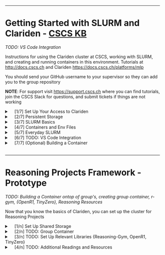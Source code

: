 
---
# Getting Started with SLURM and Clariden - [CSCS KB](https://docs.cscs.ch/clusters/clariden)
_TODO: VS Code Integration_

Instructions for using the Clariden cluster at CSCS, working with SLURM, and creating and running containers in this environment. Tutorials at http://docs.cscs.ch and Clariden https://docs.cscs.ch/platforms/mlp

You should send your GitHub username to your supervisor so they can add you to the group repository


**NOTE**: For support visit https://support.cscs.ch where you can find tutorials, join the CSCS Slack for questions, and submit tickets if things are not working


<details>
<summary>&nbsp;&nbsp;&nbsp;&nbsp;[1/7] Set Up Your Access to Clariden</summary>

[CSCS KB](https://confluence.cscs.ch/spaces/KB/pages/847904884/Debug+in+your+containers+with+IDEs)<br>Clariden is the supercomputer from CSCS that we mainly use

1. Check your e-mail for an invite, _"Invitation to Join CSCS"_, and complete registration

2. Wait until your account is manually confirmed, you should receive a second e-mail to setup your password and OTP (One-Time Password using an Authenticator App). Confirm your account by logging into [https://portal.cscs.ch](https://portal.cscs.ch)

3. Run the script for SSH key setup and connection to Clariden

    1. Pull the setup and configuration script
        ```bash
        curl -sL https://raw.githubusercontent.com/swiss-ai/reasoning_getting-started/main/{cscs-cl_setup.sh,user.env} -OO && chmod +x cscs-cl_setup.sh && ./cscs-cl_setup.sh
        ```

    2. Add to `user.env` your `WANDB_API_KEY`, `HF_TOKEN`, Git Credentials, and any other env variables
        - `LOCAL_GIT_SSH_KEYPATH` is the path to your local private Git SSH key, e.g. `$HOME/.ssh/GitKey` (**not** .pub), if you haven't done so, generate https://www.youtube.com/watch?v=DuMcXyQkj5g then add https://github.com/settings/ssh/new you can test it works with
            ```bash
            ssh -T git@github.com
            ```
            You may need to add the key to ssh config (replacing `<key_name>` (**not** .pub))
            ```bash
            echo -e "\nIdentityFile $HOME/.ssh/<key_name>" >> $HOME/.ssh/config
            ```
        - You can find your Git email at https://github.com/settings/emails if you want a private email select _'Keep my email addresses private'_ and use the email in the format `<ID>+<username>@users.noreply.github.com`

        **NOTE**: If you want to move `user.env`, make sure to run `./cscs-cl_setup.sh` again in the new directory

    3. To connect to Clariden simply run
        ```bash
        cscs-cl
        ```
        **NOTE**: Cluster SSH keys are valid for 24h, after which running `cscs-cl` will automatically generate new keys

    2. If you were able to login but suddenly get `Too many authentication failures` when logging into Clariden, you might have some deprecated keys in your ssh-agent. Try removing all ssh-agent identities (keys) and try again
       ```bash
       ssh-add -D
       cscs-cl
       ```

8. The preinstalled packages, like python, can be outdated and limiting. It's a good idea to work with your own miniconda environment

    1. Install miniconda by running the following commands, Clariden nodes use the `aarch64` ARM64bit architecture, meaning we can't use `x86_64` as is likely what your personal machine is running (you can check on linux using `uname -m`)<br>**NOTE**: Answer _"no"_ when prompted _"Do you wish to update your shell profile to automatically initialize conda?"_
       ```bash
       cd && wget https://repo.anaconda.com/miniconda/Miniconda3-latest-Linux-aarch64.sh
       bash ./Miniconda3-latest-Linux-aarch64.sh
       rm ./Miniconda3-latest-Linux-aarch64.sh
       ```
       To make conda available in your shell, run to add to your shell-rc, e.g. `$HOME/{.bashrc, .zshrc}`<br>If you picked a different path for conda than default `~/miniconda3`, change the path accordingly
       ```bash
       echo -e "\nsource ~/miniconda3/etc/profile.d/conda.sh" >> $HOME/.${SHELL##*/}rc
       source $HOME/.${SHELL##*/}rc
       ```
       You can manually enable and disable the conda env using `conda activate` and `conda deactivate`

       VS Code will usually handle auto-activation of conda envs, if you want a specific conda env automatically activated on CLI, run (replace `base` with `<env_name>` for another env)
       ```bash
       echo -e "\nconda activate base" >> $HOME/.${SHELL##*/}rc
       ```

    3. If your conda env (e.g. `base`) is activated you should see it in the context indicator of your terminal - `(base) [clariden][<user>@clariden-ln001 ~]$` You can now install any packages you need
       ```bash
       pip install --upgrade pip setuptools
       ...
       ```
</details>

<details>
<summary>&nbsp;&nbsp;&nbsp;&nbsp;[2/7] Persistent Storage</summary>

[CSCS KB](https://docs.cscs.ch/storage/filesystems)<br>Just connecting to Clariden via `cscs-cl` will give you a login node on `/users/$USER` with only 50GB of storage and should only be used for configuration files. Any files created during execution on a compute node (discussed later) will be lost once the session ends. For persistent storage, the Clariden cluster has two mounted storage partitions:
- `/iopsstor` is smaller and intended for faster, short-term access (3PB shared across all users)<br>Your personal scratch partition is on `/iopsstor/scratch/cscs/$USER` for easy access you can add a symbolic link to your home directory
    ```bash
    ln -s /iopsstor/scratch/cscs/$USER/ $HOME/scratch
    ```
- `/capstor` is slower but larger and intended for large files (150TB and 1M inodes(files)/user)<br>Your personal storage partition is on `/capstor/scratch/cscs/$USER`<br>**DO NOT** write to capstor from compute nodes during a job, always write to iopsstor. capstor is not meant for quick reading and writing of many files

**IMPORTANT: Files on `/iopsstor/scratch` and `/capstor/scratch` are cleaned after 30 days**, remove temporary files and transfer important data to group capstor (**NOT** personal capstor as discussed previously, will be discussed in 'Reasoning Projects Framework')

You can check your usage quota by logging into ela.cscs.ch (it currently doesn't work on Clariden)
```
ssh ela "quota"
```
</details>

<details>
<summary>&nbsp;&nbsp;&nbsp;&nbsp;[3/7] SLURM Basics</summary>

[CSCS KB](https://docs.cscs.ch/running/slurm)<br>Clariden uses SLURM to allocate and schedule compute resources across the cluster for efficient and fair usage among users. Example SLURM commands:

1. `sinfo -a -l`<br>Check available partitions (queues for jobs to run) and their nodes. `-a` show all partitions, `-l` in long format

2. **NOTE**: Never run compute-intensive jobs on the login node!

    For quick jobs
    ```bash
    srun --account=a-infra01 --time=01:00 -p debug --pty bash -c '<command>'
    ```
    `--account` is mandatory and can be checked in [CSCS Projects](https://portal.cscs.ch/projects) (infra01, infra01-0, infra01-1 for infra) or `id -Gn`<br>`--time=01:00` specifies runtime (1 minute, shorter jobs get priority)<br>`-p` specifies the partition (`debug` is usually for quick tests, max. 1h30min; else `normal`, max. 12h)<br>`--pty` starts an interactive session<br>`bash -c '<command>'` will run the subsequent command with bash

    You can get an interactive compute node for 1h30min (such as to process data)

    ```bash
    srun --account=a-infra01 -p debug --pty bash
    ```
    For experiments you should use `sbatch` (See [5/7])

3. To replace `srun --account=a-$(id -Gn) -p debug --pty` with a shorthand `sdebug` command run (``--container-writable`` allows you to write if in a container, discussed in [4/7])
    ```bash
    echo -e "\nalias sdebug='srun --account=a-\$(id -Gn) -p debug --pty --container-writable \"\$@\"'" >> $HOME/.${SHELL##*/}rc && source $HOME/.${SHELL##*/}rc
    ```
    Now you can simply run

    `sdebug bash` to get an interactive compute node<br>`sdebug <options>` to add options such as `-t <MM:SS>` time, `bash -c '<command>'` for commands

4. `squeue --me`<br>Show your own jobs, their `<JOBID>`, and `<NODELIST>`. You can prepend `watch -n <interval>` to refresh the command every `<interval>` seconds

5. `scancel <JOBID>`<br>Cancel an individual _\<JOBID\>_

    `scancel --me`<br>Cancel your jobs

6. `scontrol show job <JOBID>`<br>See more details about your job after completion

7. `scontrol show nodes <NODELIST>`<br>See specific details about a node, usually nid00NNNN
</details>

<details>
<summary>&nbsp;&nbsp;&nbsp;&nbsp;[4/7] Containers and Env Files</summary>

[CSCS KB](https://confluence.cscs.ch/spaces/KB/pages/894960480/Container+Engine)<br>Clariden containers run with Enroot for consistent and reproducible environments, making it possible to run Docker images without requiring elevated privileges. They are defined by `.toml` files which specify the container image to use, along with filesystem paths to mount inside it

1. Create a simple `my_env.toml` file in `$HOME/.edf/` (this allows you to call the env file without the full path)
    ```bash
    mkdir -p $HOME/.edf
    cat > $HOME/.edf/my_env.toml << EOF
    image = "/capstor/store/cscs/swissai/a06/containers/nanotron_pretrain/latest/nanotron_pretrain.sqsh"
    mounts = ["/capstor", "/iopsstor", "/users"]
    workdir = "/workspace"

    [annotations]
    com.hooks.aws_ofi_nccl.enabled = "true"
    com.hooks.aws_ofi_nccl.variant = "cuda12"
    EOF
    ```
    The annotations are arguments to load the proper NCCL plugin that CSCS has prepared for us<br>**NOTE**: EDF files expect realpaths (fullpaths), so `$GLOBAL_VARS` are **NOT** allowed, e.g. '$HOME' or '~' are **NOT** allowed, use `/users/<USER>` instead, replacing `<USER>` with your actual username ('$USER' also **NOT** allowed), to figure out the realpath run `pwd` in any directory

2. Launch an interactive session using the env file
    ```bash
    sdebug --environment=my_env bash
    ```
    **NOTE**: Only files saved in mounted paths (`my_env` example `/capstor`, `/iopsstor`, and `/users`) are persistent, changes to other paths like `/workspace` will be lost once the container session ends

3. You can also change the working directory in your `~/.edf/my_env.toml` file to your `$HOME`, manually (replacing `<USERNAME>`):
    ```bash
    workdir = "/users/<USERNAME>"
    ```
    or, with `sed`:
    ```bash
    sed -i.bak "s|^workdir = .*|workdir = \"/users/$USER\"|" $HOME/.edf/my_env.toml && rm $HOME/.edf/my_env.toml.bak
    ```
    Now, when you run jobs, you will start in your `$HOME` directory and can write to `$HOME/scratch`

3. If you aren't already familiar, it is worthwhile to learn CLI text editors like [vim](https://youtu.be/uE4aljoMBeg)
</details>

<details>
<summary>&nbsp;&nbsp;&nbsp;&nbsp;[5/7] Everyday SLURM</summary>

[CSCS KB](https://confluence.cscs.ch/spaces/KB/pages/794296411/Running+jobs)<br>

1. `sdebug <options>` for quick jobs max. 1h30min (make sure to include a shell, e.g. `bash`)<br>`squeue --me` to see your jobs<br>`ctrl+d` to exit<br>`scancel <JOBID>` to cancel a _\<JOBID\>_ or `scancel --me` to cancel all your jobs

2. For most production workloads or long-running experiments you'll submit jobs _non-interactively_ with `sbatch`. This allows the scheduler to queue up your jobs, allocate resources when they become available, and run your commands without you needing to stay logged in. Run `sbatch --help` to see all options available

    **NOTE: 'normal' partition jobs are max. 12h, 'debug' max. 1h30min, make sure to checkpoint**

    1. Create a file named `my_first_sbatch.sh` with the following content (read every entry) (substitute _'a-infra01'_ if your project is different)
    ```bash
    #!/bin/bash
    #SBATCH --job-name=my_first_sbatch   # A name for your job. Visible in squeue.
    #SBATCH --account=a-infra01          # The account you are charged for the job
    #SBATCH --nodes=1                    # Number of compute nodes to request.
    #SBATCH --ntasks-per-node=1          # Tasks (processes) per node
    #SBATCH --time=00:10:00              # HH:MM:SS, set a time limit for this job (here 10min)
    #SBATCH --partition=debug            # Partition to use; "debug" is usually for quick tests
    #SBATCH --mem=460000                 # Memory needed (simply set the mem of a node)
    #SBATCH --cpus-per-task=288          # CPU cores per task (simply set the number of cpus a node has)
    #SBATCH --environment=my_env         # the environment to use (See [4/7])
    #SBATCH --output=/iopsstor/scratch/cscs/%u/my_first_sbatch.out  # log file for stdout, prints, et cetera
    #SBATCH --error=/iopsstor/scratch/cscs/%u/my_first_sbatch.out  # log file for stderr, errors

    # Exit immediately if a command exits with a non-zero status (good practice)
    set -eo pipefail

    # Print SLURM variables so you see how your resources are allocated
    echo "Job Name: $SLURM_JOB_NAME"
    echo "Job ID: $SLURM_JOB_ID"
    echo "Allocated Node(s): $SLURM_NODELIST"
    echo "Number of Tasks: $SLURM_NTASKS"
    echo "CPUs per Task: $SLURM_CPUS_PER_TASK"
    echo "Current path: $(pwd)"
    ```

    2. Run `sbatch my_first_sbatch.sh` then `watch -n 1 squeue --me` and check `ST` the [Status Code](https://slurm.schedmd.com/squeue.html#SECTION_JOB-STATE-CODES)<br>`PD` - Pending, `R` - Running, `CG` - Completing

    3. Once completed, check the output file
    ```bash
    cat ~/scratch/my_first_sbatch.out
    ```
    **Remember to remove temporary files and transfer important data to `~/project` once jobs are finished (will be discussed in 'Reasoning Projects Framework'), else they will be cleaned after 30 days**
</details>

<details>
<summary>&nbsp;&nbsp;&nbsp;&nbsp;[6/7] TODO: VS Code Integration</summary>

https://docs.cscs.ch/access/vscode
1. Install Remote Explorer

    1. File > Preferences > Extensions

    2. Select Remote Explorer by Microsoft and install it

2. Enable this setting to prevent disconnects (you need to connect to Clariden with VS Code at least once before this setting appears)

    1. File > Preferences > Settings

    2. Search for: `remote.SSH.serverListenOnSocket`

    3. Enable this setting by selecting the checkbox.

3. In VS Code, now click on Remote Explorer and select Clariden server (which it took from your ssh config). Once connected you should be able to navigate your home directory on the Clariden login node. If you keep having problems ensure your `ssh clariden` works as expected and manually delete `.vscode-server`on Clariden so VS Code reinstalls the VS Code server from scratch
</details>

<details>
<summary>&nbsp;&nbsp;&nbsp;&nbsp;[7/7] (Optional) Building a Container</summary>

[CSCS KB](https://docs.cscs.ch/build-install/containers)

1. Set up Nvidia GPU Cloud (NGC) access to use Nvidia Containers

    1. Navigate to https://ngc.nvidia.com/setup/api-key and create an account if you don't have one

    2. Click the green button on the top right named "Generate API Key" and copy it

    3. Login to Clariden `cscs-cl` and run the following commands to configure `enroot` with your `<API_KEY>` (you will need the key again for 'ngc config set' later)
        ```bash
        NGC_API_KEY="<API_KEY>"
        ```
        ```bash
        mkdir -p $HOME/.config/enroot
        cat > $HOME/.config/enroot/.credentials << EOF
        machine nvcr.io login \$oauthtoken password $NGC_API_KEY
        machine authn.nvidia.com login \$oauthtoken password $NGC_API_KEY
        EOF
        unset NGC_API_KEY
        ```

    4. Download and unzip ngc-cli for 'ARM64 Linux' from https://ngc.nvidia.com/setup/installers/cli and add it to your PATH
        ```bash
        cd && wget --content-disposition https://api.ngc.nvidia.com/v2/resources/nvidia/ngc-apps/ngc_cli/versions/3.60.2/files/ngccli_arm64.zip -O ngccli_arm64.zip && unzip ngccli_arm64.zip
        echo -e "\nexport PATH=\"\$PATH:$HOME/ngc-cli\"" >> $HOME/.${SHELL##*/}rc && source $HOME/.${SHELL##*/}rc
        rm ngc-cli.md5 ngccli_arm64.zip
        ```

    5. Configure NGC by running the following command, enter your `<API_KEY>` when prompted
        ```bash
        ngc config set
        ```

    6. Replace the image in your `~/.edf/my_env.toml` file with a 'LINUX / ARM64' image that contains everything to run pytorch on GPUs https://catalog.ngc.nvidia.com/orgs/nvidia/containers/pytorch/tags
        ```bash
        image = "nvcr.io#nvidia/pytorch:25.01-py3"
        ```

    7. Run `sdebug --environment=my_env bash` and wait a minute while the container is downloaded, then check if you can import torch (make sure you are not in a conda env)
        ```bash
        python -c "import torch; print(torch.cuda.get_device_name()); print(torch.cuda.device_count())"
        ```
        and check GPUs
        ```bash
        nvidia-smi
        ```

2. In the login node, setup your container config
    ```bash
    mkdir -p $HOME/.config/containers
    cat > $HOME/.config/containers/storage.conf << EOF
    [storage]
    driver = "overlay"
    runroot = "/dev/shm/\$USER/runroot"
    graphroot = "/dev/shm/\$USER/root"

    [storage.options.overlay]
    mount_program = "/usr/bin/fuse-overlayfs-1.13"
    EOF
    ```

3. In your home directory of the login node on Clariden, create a file `Dockerfile`
    ```Dockerfile
    FROM nvcr.io/nvidia/pytorch:25.01-py3

    # setup
    RUN apt-get update && apt-get install python3-pip python3-venv -y
    RUN pip install --upgrade pip setuptools==69.5.1

    # Install the rest of dependencies.
    RUN pip install \
        datasets \
        transformers \
        accelerate \
        wandb \
        dacite \
        pyyaml \
        numpy \
        packaging \
        safetensors \
        tqdm \
        sentencepiece \
        tensorboard \
        pandas \
        jupyter \
        deepspeed \
        seaborn

    # Create a work directory
    RUN mkdir -p /workspace
    ```
    The Dockerfile defines steps to build a container image. In this example, we build on top of NVIDIA's PyTorch container `nvcr.io/nvidia/pytorch:25.01-py3` which comes pre-configured with GPU acceleration and optimized libraries for deep learning. The Dockerfile then installs system dependencies ('python3-pip', 'python3-venv') and a collection of Python libraries for machine learning, data processing, and visualization

    Beyond installing packages, a Dockerfile can also define environment variables, set up default commands, configure network settings, expose ports, and optimize the container size using multi-stage builds. [Docker's official documentation](https://docs.docker.com/reference/dockerfile)

4. We will now build the container. **DO NOT BUILD ON THE LOGIN NODE**. You may hit space or memory limits and it will make the login node less responsive for all other users

    Initialize a container without an env `sdebug bash`

    Once you are on the compute node, navigate to the folder with your Dockerfile and use `podman` to create an image named `my_pytorch:25.01-py3` (be patient)
    ```bash
    podman build -t my_pytorch:25.01-py3 .
    ```

5. After you created your image you can see it in your local container registry
    ```bash
    podman images
    ```

6. Use `enroot` to save the image into a `.sqsh` compressed SquashFS which you can share with others. `enroot import` will convert the container image, `-o` specifies the output<br>**NOTE**: Save to scratch as the file can be large (easily 20GB, your $HOME only has 50GB). If you are planning to share your image across team-members, contact your supervisor so we can put it on persistent storage
    ```bash
    cd $HOME/scratch
    enroot import -o my_pytorch.sqsh podman://my_pytorch:25.01-py3
    ```

7. Now you can replace the image in your `~/.edf/my_env.toml` file with the `.sqsh` real filepath
    ```bash
    image = "/iopsstor/scratch/cscs/<USER>/my_pytorch.sqsh"
    ```
    **NOTE**: EDF files expect realpaths (fullpaths), so `$GLOBAL_VARS` are **NOT** allowed, make sure to replace `<USER>` with your actual username or replace with `sed`
    ```bash
    sed -i.bak "s|^image = .*|image = \"/iopsstor/scratch/cscs/$USER/my_pytorch.sqsh\"|" $HOME/.edf/my_env.toml && rm $HOME/.edf/my_env.toml.bak
    ```

8. Try it out and check if your software packages are now available when you get a compute node
    ```bash
    sdebug --environment=my_env bash -c "pip list"
    ```
</details>
<br>


---
# Reasoning Projects Framework - Prototype
_TODO: Building a Container ontop of group's, creating group container, r-gym, {OpenR1, TinyZero}, Reasoning Resources_

Now that you know the basics of Clariden, you can set up the cluster for Reasoning Projects


<details>
<summary>&nbsp;&nbsp;&nbsp;&nbsp;[1/n] Set Up Shared Storage</summary>

- `/users/$USER` - For personal configuration files, use your home directory (`$HOME`, `~`) (50GB)
- `/iopsstor/scratch/cscs/$USER` - For compute jobs, use your personal scratch (`$SCRATCH`) (30d cleanup)
- `/capstor/scratch/cscs/$USER` - For large files, transfer to your personal storage **after** compute finished (30d cleanup)

For persistent storage for the most important files and group data, use `/capstor/store/cscs/swissai/a06/reasoning` (if you don't have access, message your supervisor)<br>**DO NOT write to this during compute**, it costs $$$

Currently, the structure is
```bash
/capstor/store/cscs/swissai/a06/reasoning
├── data/       # shared project data
├── imgs/       # project containers
├── models/     # shared models
└── users/      # individual user folders
```
1. First, create a symbolic link to the project folder
    ```bash
    ln -s /capstor/store/cscs/swissai/a06/reasoning $HOME/shared
    ```

2. Create your user folder
    ```bash
    mkdir -p /capstor/store/cscs/swissai/a06/reasoning/users/$USER
    ```

3. Create a symbolic link to your user folder
    ```bash
    ln -s /capstor/store/cscs/swissai/a06/reasoning/users/$USER $HOME/project
    ```

Now, when you have data you need persistent, you can use
- `~/project` - For personal persistent data (important source code, results, et cetera)
- `~/shared/*` - For shared persistent data (data, models, et cetera)

**DO NOT** write to these during compute (that is what `$SCRATCH` is for), only transfer data you need saved after or e.g. source-code that cannot fit in your 50GB `$HOME`
</details>

<details>
<summary>&nbsp;&nbsp;&nbsp;&nbsp;[2/n] TODO: Group Container</summary>
</details>

<details>
<summary>&nbsp;&nbsp;&nbsp;&nbsp;[3/n] TODO: Set Up Relevant Libraries {Reasoning-Gym, OpenR1, TinyZero}</summary>
</details>

<details>
<summary>&nbsp;&nbsp;&nbsp;&nbsp;[4/n] TODO: Additional Readings and Resources</summary>
</details>

